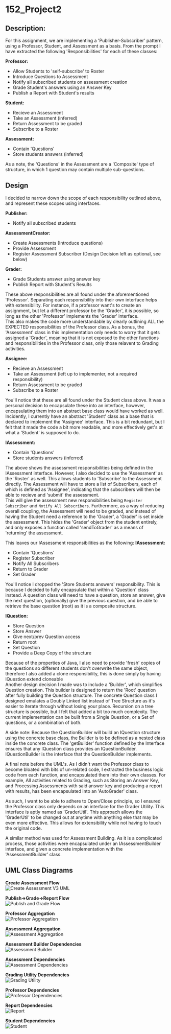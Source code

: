 # 152_Project2    

## Description:    

For this assignment, we are implementing a 'Publisher-Subscriber' pattern, using a Professor, Student, and Assessment as a basis.
From the prompt I have extracted the following 'Responsibilities' for each of these classes:  


**Professor:**  
* Allow Students to 'self-subscribe' to Roster  
* Introduce Questions to Assessment
* Notify all subscribed students on assessment creation  
* Grade Student's answers using an Answer Key  
* Publish a Report with Student's results  
  
**Student:**  
* Recieve an Assessment  
* Take an Assessment (inferred)  
* Return Assessment to be graded  
* Subscribe to a Roster  
  
**Assessment:**  
* Contain 'Questions'
* Store students answers (inferred)
  
As a note, the 'Questions' in the Assessment are a 'Composite' type of structure, in which 1 question may contain multiple sub-questions.  

## Design  
I decided to narrow down the scope of each responsibility outlined above, and represent these scopes using interfaces.  

**Publisher:**
* Notify all subscribed students

**AssessmentCreator:**
* Create Assessments (Introduce questions)
* Provide Assessment
* Register Assessment Subscriber (Design Decision left as optional, see below)  

**Grader:**  
* Grade Students answer using answer key
* Publish Report with Student's Results  

These above responsibilities are all found under the aforementioned 'Professor'. Separating each responsibility into their own interface helps with extensibility.
For instance, if a professor want's to create an assignment, but let a different professor be the 'Grader', it is possible, so long as the other 'Professor' implements the 'Grader' interface.  
This also makes the code more understandable by clearly outlining ALL the EXPECTED responsibilities of the Professor class. As a bonus, the 'Assessment' class in this implementation only needs to worry that it gets assigned a 'Grader', meaning that it is not exposed to the other functions and responsibilities in the Professor class, only those relavent to Grading activities.  
  
**Assignee:**  
* Recieve an Assessment  
* Take an Assessment (left up to implementer, not a required responsibility)
* Return Assessment to be graded  
* Subscribe to a Roster  

You'll notice that these are all found under the Student class above. It was a personal decision to encapsulate these into an interface, however, encapsulating them into an abstract base class would have worked as well. Incidently, I currently have an abstract 'Student' class as a base that is declared to implement the 'Assignee' interface. This is a bit redundant, but I felt that it made the code a bit more readable, and more effectively get's at what a 'Student' is supposed to do.  

**IAssessment:**  
* Contain 'Questions'
* Store students answers (inferred)  

The above shows the assessment responsibilities being defined in the IAssessment interface. However, I also decided to use the 'Assessment' as the 'Roster' as well. This allows students to 'Subscribe' to the Assessment directly. The Assessment will have to store a list of Subscribers, each of which is defined as 'Assignee', indicating that the subscribers will then be able to recieve and 'submit' the assessment.  
This will give the assessment new responsibilities being `Register Subscriber` and `Notify All Subscribers`. Furthermore, as a way of reducing overall coupling, the Assessment will need to be graded, and instead of having the Student need a reference to the 'Grader', a 'Grader' is set inside the assessment. This hides the 'Grader' object from the student entirely, and only exposes a function called 'sendToGrader' as a means of 'returning' the assessment.  
  
This leaves our IAssessment responsibilities as the following:
**IAssessment:**  
* Contain 'Questions'
* Register Subscriber
* Notify All Subscribers
* Return to Grader
* Set Grader  

You'll notice I dropped the 'Store Students answers' responsibility. This is because I decided to fully encapsulate that within a 'Question' class instead. A question class will need to have a question, store an answer, give the next question, (optionally) give the previous question, and be able to retrieve the base question (root) as it is a composite structure.  
  
**IQuestion:**  
* Store Question
* Store Answer
* Give next/prev Question access
* Return root
* Set Question
* Provide a Deep Copy of the structure


Because of the properties of Java, I also need to provide 'fresh' copies of the questions so different students don't overwrite the same object, therefore I also added a clone responsibility, this is done simply by having IQuestion extend cloneable  
Another design decision I made was to include a 'Builder', which simplifies Question creation. This builder is designed to return the 'Root' question after fully 
building the Question structure. The concrete Question class I designed emulates a Doubly Linked list instead of Tree Structure as it's easier to iterate through without losing your place. Recursion on a tree structure is possible, but I felt that added a bit too much complexity. The current implementation can be built from a Single Question, or a Set of questions, or a combination of both.  
 
 A side note: Because the QuestionBuilder will build an IQuestion structure using the concrete base class, the Builder is to be defined as a nested class inside the concrete class. The 'getBuilder' function defined by the Interface ensures that any IQuestion class provides an IQuestionBuilder. IQuestionBuilder is the interface that the QuestionBuilder implements.  
 
A final note before the UML's. As I didn't want the Professor class to become bloated with bits of un-related code, I extracted the business logic code from each function, and encapsulated them into their own classes. For example, All activities related to Grading, such as Storing an Answer Key, and Processing Assessments with said answer key and producing a report with results, has been encapsulated into an 'AutoGrader' class.   
  
As such, I want to be able to adhere to Open/Close principle, so I ensured the Professor class only depends on an interface for the Grader Utility. This interface is aptly named as 'GraderUtil'. This approach allows the 'GraderUtil' to be changed out at anytime with anything else that may be even more effective. This allows for extensibility while not having to touch the original code.  
  
  
A similar method was used for Assessment Building. As it is a complicated process, those activities were encapsulated under an IAssessmentBuilder interface, and given a concrete implementation with the 'AssessmentBuilder' class.   


## UML Class Diagrams  
**Create Assessment Flow**  
![Create Assessment V3 UML](https://raw.githubusercontent.com/Ryan1Up/152_Project2/main/assessmentCreationV3_UML.png)  
  
**Publish->Grade->Report Flow**  
![Publish and Grade Flow](https://raw.githubusercontent.com/Ryan1Up/152_Project2/main/mainSequenceDataFlowV3_UML.png)
  
**Professor Aggregation**  
![Professor Aggregation](https://raw.githubusercontent.com/Ryan1Up/152_Project2/main/professorV3_UML.png)  
  
**Assessment Aggregation**  
![Assessment Aggregation](https://raw.githubusercontent.com/Ryan1Up/152_Project2/main/studentV3_UML.png)

**Assessment Builder Dependencies**  
![Assessment Builder](https://raw.githubusercontent.com/Ryan1Up/152_Project2/main/assessmentBuilderDependencyV3.png)  

**Assessment Dependencies**  
![Assessment Dependencies](https://raw.githubusercontent.com/Ryan1Up/152_Project2/main/assessmentDependenciesV3.png)  

**Grading Utility Dependencies**  
![Grading Utility](https://raw.githubusercontent.com/Ryan1Up/152_Project2/main/gradingUtilDependencyV3.png)  

**Professor Dependencies**  
![Professor Dependencies](https://raw.githubusercontent.com/Ryan1Up/152_Project2/main/professorDependencyV3.png)  

**Report Dependencies**  
![Report](https://raw.githubusercontent.com/Ryan1Up/152_Project2/main/reportDependencyV3.png)  

**Student Dependencies**  
![Student](https://raw.githubusercontent.com/Ryan1Up/152_Project2/main/studentDependencyV3.png)  

